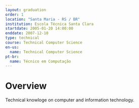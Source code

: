 ```yaml
---
layout: graduation
order: 1
location: "Santa Maria - RS / BR"
institution: Escola Técnica Santa Clara
startdate: 2005-01-20 14:00:00
enddate: 2007-12-10
type: technical
course: Technical Computer Science
en-us:
  name: Technical Computer Science
pt-br:
  name: Técnico em Computação
---
```


# Overview

Technical knowloge on computer and information technology.
